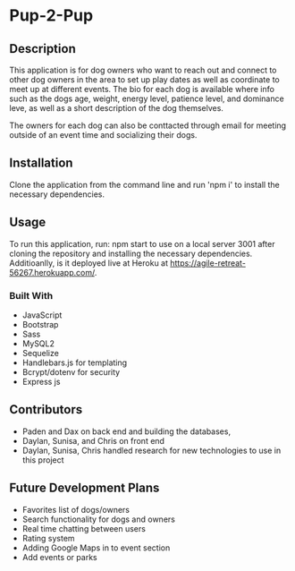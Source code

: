 # Pup-2-Pup

## Description 
This application is for dog owners who want to reach out and connect to other dog owners in the area to set up play dates as well as coordinate to meet up at different events. The bio for each dog is available where info such as the dogs age, weight, energy level, patience level, and dominance leve, as well as a short description of the dog themselves. 

The owners for each dog can also be conttacted through email for meeting outside of an event time and socializing their dogs. 

## Installation
Clone the application from the command line and run 'npm i' to install the necessary dependencies. 

## Usage
To run this application, run: npm start to use on a local server 3001 after cloning the repository and installing the necessary dependencies. Additioanlly, is it deployed live at Heroku at https://agile-retreat-56267.herokuapp.com/.

### Built With 

 * JavaScript
 * Bootstrap
 * Sass
 * MySQL2
 * Sequelize
 * Handlebars.js for templating
 * Bcrypt/dotenv for security
 * Express js
 
 ## Contributors
 * Paden and Dax on back end and building the databases, 
 * Daylan, Sunisa, and Chris on front end
 * Daylan, Sunisa, Chris handled research for new technologies to use in this project

 ## Future Development Plans
 * Favorites list of dogs/owners
 * Search functionality for dogs and owners
 * Real time chatting between users
 * Rating system
 * Adding Google Maps in to event section
 * Add events or parks


